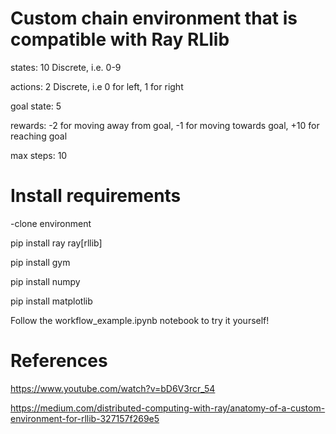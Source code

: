 # Custom chain environment that is compatible with Ray RLlib 

states: 10 Discrete, i.e. 0-9

actions: 2 Discrete, i.e 0 for left, 1 for right

goal state: 5

rewards: -2 for moving away from goal, -1 for moving towards goal, +10 for reaching goal

max steps: 10


# Install requirements


-clone environment

pip install ray ray[rllib]

pip install gym

pip install numpy

pip install matplotlib


Follow the workflow_example.ipynb notebook to try it yourself!



# References
https://www.youtube.com/watch?v=bD6V3rcr_54

https://medium.com/distributed-computing-with-ray/anatomy-of-a-custom-environment-for-rllib-327157f269e5
